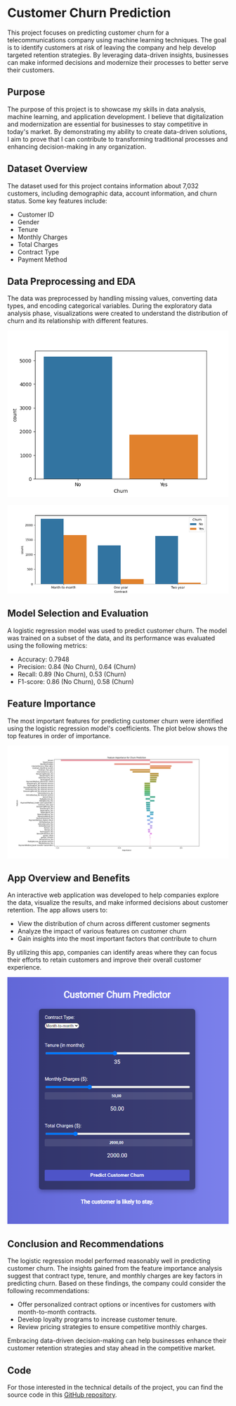# Customer Churn Prediction

This project focuses on predicting customer churn for a telecommunications company using machine learning techniques. The goal is to identify customers at risk of leaving the company and help develop targeted retention strategies. By leveraging data-driven insights, businesses can make informed decisions and modernize their processes to better serve their customers.

## Purpose

The purpose of this project is to showcase my skills in data analysis, machine learning, and application development. I believe that digitalization and modernization are essential for businesses to stay competitive in today's market. By demonstrating my ability to create data-driven solutions, I aim to prove that I can contribute to transforming traditional processes and enhancing decision-making in any organization.

## Dataset Overview

The dataset used for this project contains information about 7,032 customers, including demographic data, account information, and churn status. Some key features include:

- Customer ID
- Gender
- Tenure
- Monthly Charges
- Total Charges
- Contract Type
- Payment Method

## Data Preprocessing and EDA

The data was preprocessed by handling missing values, converting data types, and encoding categorical variables. During the exploratory data analysis phase, visualizations were created to understand the distribution of churn and its relationship with different features.

![Churn Distribution](https://github.com/henontesfai/customerchurn-project/blob/main/Optim/churn_distribution.png)

![Churn by Contract Type](https://github.com/henontesfai/customerchurn-project/blob/main/Optim/churn_by_contract_type.png)

## Model Selection and Evaluation

A logistic regression model was used to predict customer churn. The model was trained on a subset of the data, and its performance was evaluated using the following metrics:

- Accuracy: 0.7948
- Precision: 0.84 (No Churn), 0.64 (Churn)
- Recall: 0.89 (No Churn), 0.53 (Churn)
- F1-score: 0.86 (No Churn), 0.58 (Churn)

## Feature Importance

The most important features for predicting customer churn were identified using the logistic regression model's coefficients. The plot below shows the top features in order of importance.

![Feature Importance](https://github.com/henontesfai/customerchurn-project/blob/main/Optim/Figure_1.png)

## App Overview and Benefits

An interactive web application was developed to help companies explore the data, visualize the results, and make informed decisions about customer retention. The app allows users to:

- View the distribution of churn across different customer segments
- Analyze the impact of various features on customer churn
- Gain insights into the most important factors that contribute to churn

By utilizing this app, companies can identify areas where they can focus their efforts to retain customers and improve their overall customer experience.

![App Screenshot](https://github.com/henontesfai/customerchurn-project/blob/main/Optim/customer-churn-app.png)

## Conclusion and Recommendations

The logistic regression model performed reasonably well in predicting customer churn. The insights gained from the feature importance analysis suggest that contract type, tenure, and monthly charges are key factors in predicting churn. Based on these findings, the company could consider the following recommendations:

- Offer personalized contract options or incentives for customers with month-to-month contracts.
- Develop loyalty programs to increase customer tenure.
- Review pricing strategies to ensure competitive monthly charges.

Embracing data-driven decision-making can help businesses enhance their customer retention strategies and stay ahead in the competitive market.

## Code

For those interested in the technical details of the project, you can find the source code in this [GitHub repository](https://github.com/henontesfai/customerchurn-project).
